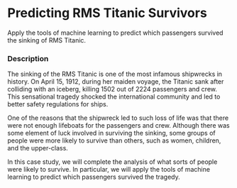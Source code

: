 # Predicting RMS Titanic Survivors
Apply the tools of machine learning to predict which passengers survived the sinking of RMS Titanic.

### Description
The sinking of the RMS Titanic is one of the most infamous shipwrecks in history. On April 15, 1912, during her maiden voyage, the Titanic sank after colliding with an iceberg, killing 1502 out of 2224 passengers and crew. This sensational tragedy shocked the international community and led to better safety regulations for ships.

One of the reasons that the shipwreck led to such loss of life was that there were not enough lifeboats for the passengers and crew. Although there was some element of luck involved in surviving the sinking, some groups of people were more likely to survive than others, such as women, children, and the upper-class.

In this case study, we will complete the analysis of what sorts of people were likely to survive. In particular, we will apply the tools of machine learning to predict which passengers survived the tragedy.
